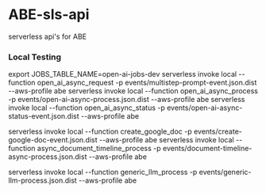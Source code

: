 # ABE-sls-api
serverless api's for ABE

### Local Testing
export JOBS_TABLE_NAME=open-ai-jobs-dev
serverless invoke local --function open_ai_async_request -p events/multistep-prompt-event.json.dist --aws-profile abe
serverless invoke local --function open_ai_async_process -p events/open-ai-async-process.json.dist --aws-profile abe
serverless invoke local --function open_ai_async_status -p events/open-ai-async-status-event.json.dist --aws-profile abe

serverless invoke local --function create_google_doc -p events/create-google-doc-event.json.dist --aws-profile abe
serverless invoke local --function async_document_timeline_process -p events/document-timeline-async-process.json.dist --aws-profile abe

serverless invoke local --function generic_llm_process -p events/generic-llm-process.json.dist --aws-profile abe
